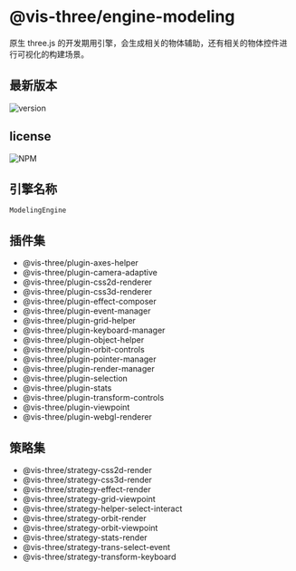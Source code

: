 # @vis-three/engine-modeling

原生 three.js 的开发期用引擎，会生成相关的物体辅助，还有相关的物体控件进行可视化的构建场景。

## 最新版本

<img alt="version" src="https://img.shields.io/npm/v/@vis-three/engine-modeling">

## license

<img alt="NPM" src="https://img.shields.io/npm/l/@vis-three/engine-modeling?color=blue">

## 引擎名称

`ModelingEngine`

## 插件集

- @vis-three/plugin-axes-helper
- @vis-three/plugin-camera-adaptive
- @vis-three/plugin-css2d-renderer
- @vis-three/plugin-css3d-renderer
- @vis-three/plugin-effect-composer
- @vis-three/plugin-event-manager
- @vis-three/plugin-grid-helper
- @vis-three/plugin-keyboard-manager
- @vis-three/plugin-object-helper
- @vis-three/plugin-orbit-controls
- @vis-three/plugin-pointer-manager
- @vis-three/plugin-render-manager
- @vis-three/plugin-selection
- @vis-three/plugin-stats
- @vis-three/plugin-transform-controls
- @vis-three/plugin-viewpoint
- @vis-three/plugin-webgl-renderer

## 策略集

- @vis-three/strategy-css2d-render
- @vis-three/strategy-css3d-render
- @vis-three/strategy-effect-render
- @vis-three/strategy-grid-viewpoint
- @vis-three/strategy-helper-select-interact
- @vis-three/strategy-orbit-render
- @vis-three/strategy-orbit-viewpoint
- @vis-three/strategy-stats-render
- @vis-three/strategy-trans-select-event
- @vis-three/strategy-transform-keyboard
